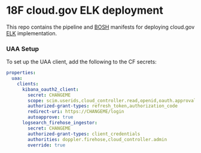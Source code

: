# 18F cloud.gov ELK deployment

This repo contains the pipeline and [BOSH](https://bosh.io) manifests for deploying cloud.gov [ELK](https://www.elastic.co/videos/introduction-to-the-elk-stack) implementation.

### UAA Setup

To set up the UAA client, add the following to the CF secrets:

```yaml
properties:
  uaa:
    clients:
      kibana_oauth2_client:
        secret: CHANGEME
        scope: scim.userids,cloud_controller.read,openid,oauth.approvals
        authorized-grant-types: refresh_token,authorization_code
        redirect-uri: https://CHANGEME/login
        autoapprove: true
      logsearch_firehose_ingestor:
        secret: CHANGEME
        authorized-grant-types: client_credentials
        authorities: doppler.firehose,cloud_controller.admin
        override: true
```
